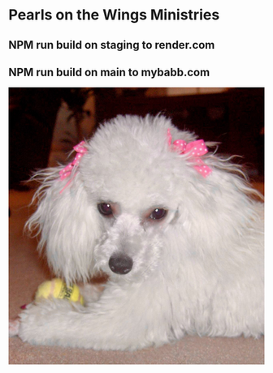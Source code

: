  
  # Pearls on the Wings Ministries
   ##  NPM run build on staging to render.com
   ## NPM run build on main to mybabb.com
  ![Crystal](./public/CrystalLargeImage.png)
